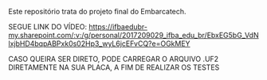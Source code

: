 Este repositório trata do projeto final do Embarcatech. 

SEGUE LINK DO VÍDEO: https://ifbaedubr-my.sharepoint.com/:v:/g/personal/2017209029_ifba_edu_br/EbxEG5bG_VdNlxjbHD4bqpABPxk0s02Hp3_wyL6jcEFvCQ?e=OGkMEY

CASO QUEIRA SER DIRETO, PODE CARREGAR O ARQUIVO .UF2 DIRETAMENTE NA SUA PLACA, A FIM DE REALIZAR OS TESTES
